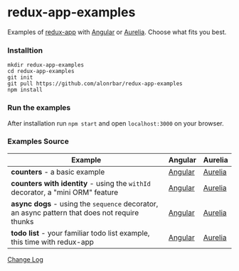 # redux-app-examples

Examples of [redux-app](https://github.com/alonrbar/redux-app) with [Angular](https://angular.io) or [Aurelia](http://aurelia.io/). Choose what fits you best.

### Installtion

```
mkdir redux-app-examples
cd redux-app-examples
git init
git pull https://github.com/alonrbar/redux-app-examples
npm install
```

### Run the examples

After installation run `npm start` and open `localhost:3000` on your browser.

### Examples Source

| Example | Angular | Aurelia |
|---------|---------|---------|
| **counters** - a basic example | [Angular][angular-counters] | [Aurelia][aurelia-counters] |
| **counters with identity** - using the `withId` decorator, a "mini ORM" feature | [Angular][angular-withId] | [Aurelia][aurelia-withId] |
| **async dogs** - using the `sequence` decorator, an async pattern that does not require thunks | [Angular][angular-sequence] | [Aurelia][aurelia-sequence] |
| **todo list** - your familiar todo list example, this time with redux-app | [Angular][angular-todo] | [Aurelia][aurelia-todo] |

[Change Log](https://github.com/alonrbar/redux-app-examples/blob/master/CHANGELOG.md)

  [angular-counters]: https://github.com/alonrbar/redux-app-examples/tree/master/src/angular/counters
  [aurelia-counters]: https://github.com/alonrbar/redux-app-examples/tree/master/src/aurelia/counters
  [angular-withId]: https://github.com/alonrbar/redux-app-examples/tree/master/src/angular/withId
  [aurelia-withId]: https://github.com/alonrbar/redux-app-examples/tree/master/src/aurelia/withId
  [angular-sequence]: https://github.com/alonrbar/redux-app-examples/tree/master/src/angular/sequence
  [aurelia-sequence]: https://github.com/alonrbar/redux-app-examples/tree/master/src/aurelia/sequence
  [angular-todo]: https://github.com/alonrbar/redux-app-examples/tree/master/src/angular/todo
  [aurelia-todo]: https://github.com/alonrbar/redux-app-examples/tree/master/src/aurelia/todo